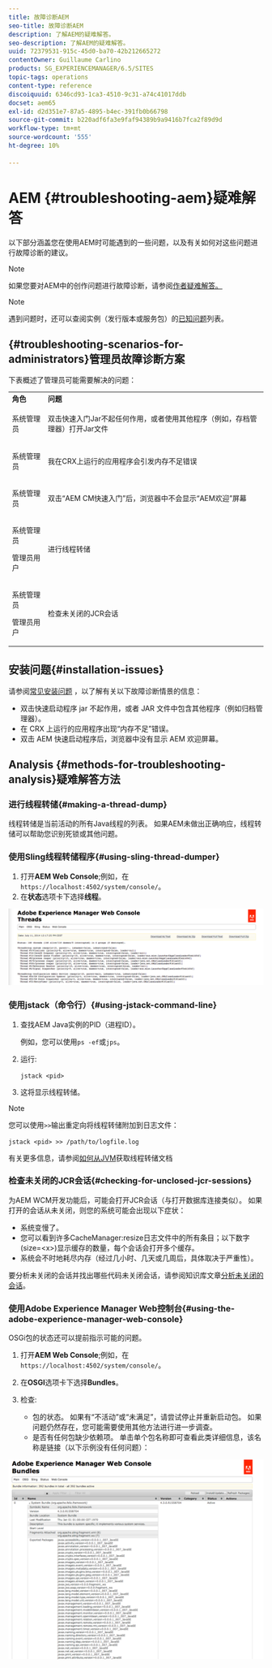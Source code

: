 ```yaml
---
title: 故障诊断AEM
seo-title: 故障诊断AEM
description: 了解AEM的疑难解答。
seo-description: 了解AEM的疑难解答。
uuid: 72379531-915c-45d0-ba70-42b212665272
contentOwner: Guillaume Carlino
products: SG_EXPERIENCEMANAGER/6.5/SITES
topic-tags: operations
content-type: reference
discoiquuid: 6346cd93-1ca3-4510-9c31-a74c41017ddb
docset: aem65
exl-id: d2d351e7-87a5-4895-b4ec-391fb0b66798
source-git-commit: b220adf6fa3e9faf94389b9a9416b7fca2f89d9d
workflow-type: tm+mt
source-wordcount: '555'
ht-degree: 10%

---
```


# AEM {#troubleshooting-aem}疑难解答

以下部分涵盖您在使用AEM时可能遇到的一些问题，以及有关如何对这些问题进行故障诊断的建议。

>[!NOTE]
>
>如果您要对AEM中的创作问题进行故障诊断，请参阅[作者疑难解答。](/help/sites-authoring/troubleshooting.md)

>[!NOTE]
>
>遇到问题时，还可以查阅实例（发行版本或服务包）的[已知问题](/help/release-notes/known-issues.md)列表。

## {#troubleshooting-scenarios-for-administrators}管理员故障诊断方案

下表概述了管理员可能需要解决的问题：

<table>
 <tbody>
  <tr>
   <td><strong>角色</strong></td>
   <td><strong>问题 </strong></td>
  </tr>
  <tr>
   <td>系统管理员</td>
   <td><p>双击快速入门Jar不起任何作用，或者使用其他程序（例如，存档管理器）打开Jar文件</p> </td>
  </tr>
  <tr>
   <td><p>系统管理员</p> </td>
   <td><p>我在CRX上运行的应用程序会引发内存不足错误</p> </td>
  </tr>
  <tr>
   <td><p>系统管理员</p> </td>
   <td><p>双击“AEM CM快速入门”后，浏览器中不会显示“AEM欢迎”屏幕</p> </td>
  </tr>
  <tr>
   <td><p>系统管理员</p> <p>管理员用户</p> </td>
   <td><p>进行线程转储</p> </td>
  </tr>
  <tr>
   <td><p>系统管理员</p> <p>管理员用户</p> </td>
   <td><p>检查未关闭的JCR会话</p> </td>
  </tr>
 </tbody>
</table>

## 安装问题{#installation-issues}

请参阅[常见安装问题](/help/sites-deploying/troubleshooting.md#common-installation-issues) ，以了解有关以下故障诊断情景的信息：

* 双击快速启动程序 jar 不起作用，或者 JAR 文件中包含其他程序（例如归档管理器）。
* 在 CRX 上运行的应用程序出现“内存不足”错误。
* 双击 AEM 快速启动程序后，浏览器中没有显示 AEM 欢迎屏幕。

## Analysis {#methods-for-troubleshooting-analysis}疑难解答方法

### 进行线程转储{#making-a-thread-dump}

线程转储是当前活动的所有Java线程的列表。 如果AEM未做出正确响应，线程转储可以帮助您识别死锁或其他问题。

### 使用Sling线程转储程序{#using-sling-thread-dumper}

1. 打开&#x200B;**AEM Web Console**;例如，在`https://localhost:4502/system/console/`。
1. 在&#x200B;**状态**&#x200B;选项卡下选择&#x200B;**线程**。

![screen_shot_2012-02-13at43925pm](assets/screen_shot_2012-02-13at43925pm.png)

### 使用jstack（命令行）{#using-jstack-command-line}

1. 查找AEM Java实例的PID（进程ID）。

   例如，您可以使用`ps -ef`或`jps`。

1. 运行:

   `jstack <pid>`

1. 这将显示线程转储。

>[!NOTE]
>
>您可以使用`>>`输出重定向将线程转储附加到日志文件：
>
>`jstack <pid> >> /path/to/logfile.log`

有关更多信息，请参阅[如何从JVM](https://helpx.adobe.com/cq/kb/TakeThreadDump.html)获取线程转储文档

### 检查未关闭的JCR会话{#checking-for-unclosed-jcr-sessions}

为AEM WCM开发功能后，可能会打开JCR会话（与打开数据库连接类似）。 如果打开的会话从未关闭，则您的系统可能会出现以下症状：

* 系统变慢了。
* 您可以看到许多CacheManager:resize日志文件中的所有条目；以下数字(size=&lt;x>)显示缓存的数量，每个会话会打开多个缓存。
* 系统会不时地耗尽内存（经过几小时、几天或几周后，具体取决于严重性）。

要分析未关闭的会话并找出哪些代码未关闭会话，请参阅知识库文章[分析未关闭的会话](https://helpx.adobe.com/crx/kb/AnalyzeUnclosedSessions.html)。

### 使用Adobe Experience Manager Web控制台{#using-the-adobe-experience-manager-web-console}

OSGi包的状态还可以提前指示可能的问题。

1. 打开&#x200B;**AEM Web Console**;例如，在`https://localhost:4502/system/console/`。
1. 在&#x200B;**OSGI**&#x200B;选项卡下选择&#x200B;**Bundles**。
1. 检查:

   * 包的状态。 如果有“不活动”或“未满足”，请尝试停止并重新启动包。 如果问题仍然存在，您可能需要使用其他方法进行进一步调查。
   * 是否有任何包缺少依赖项。 单击单个包名称即可查看此类详细信息，该名称是链接（以下示例没有任何问题）：

![screen_shot_2012-02-13at44706pm](assets/screen_shot_2012-02-13at44706pm.png)
